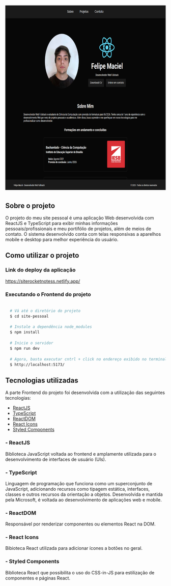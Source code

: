 <h1 align = "center">
  <img src = "./src/assets/site.png" width = "700" height = "580">
</h1>

## Sobre o projeto

O projeto do meu site pessoal é uma aplicação Web desenvolvida com ReactJS e TypeScript para exibir minhas informações pessoais/profissionais e meu portifólio de projetos, além de meios de contato. O sistema desenvolvido conta com telas responsivas a aparelhos mobile e desktop para melhor experiência do usuário.

## Como utilizar o projeto

### Link do deploy da aplicação

https://siterocketnotess.netlify.app/
 
### Executando o Frontend do projeto

```bash

  # Vá até o diretório do projeto
  $ cd site-pessoal

  # Instale a dependência node_modules
  $ npm install

  # Inicie o servidor 
  $ npm run dev

  # Agora, basta executar cntrl + click no endereço exibido no terminal ou digitar no seu navegador de preferência:
  $ http://localhost:5173/

```

## Tecnologias utilizadas

A parte Frontend do projeto foi desenvolvida com a utilização das seguintes tecnologias:

- [ReactJS](https://react.dev/)
- [TypeScript](https://www.typescriptlang.org/)
- [ReactDOM](https://www.npmjs.com/package/react-dom)
- [React Icons](https://react-icons.github.io/react-icons/)
- [Styled Components](https://styled-components.com/)

### - ReactJS 

Biblioteca JavaScript voltada ao frontend e amplamente utilizada para o desenvolvimento de interfaces de usuário (UIs).

### - TypeScript

Linguagem de programação que funciona como um superconjunto de JavaScript, adicionando recursos como tipagem estática, interfaces, classes e outros recursos da orientação a objetos. Desenvolvida e mantida pela Microsoft, é voltada ao desenvolvimento de aplicações web e mobile.

### - ReactDOM

Responsável por renderizar componentes ou elementos React na DOM.

### - React Icons

Bibioteca React utilizada para adicionar ícones a botões no geral.

### - Styled Components

Biblioteca React que possibilita o uso do CSS-in-JS para estilização de componentes e páginas React.
